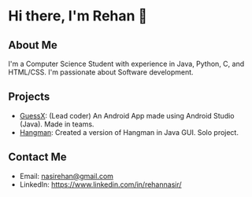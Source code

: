 # Hi there, I'm Rehan 👋

## About Me

I'm a Computer Science Student with experience in Java, Python, C, and HTML/CSS. I'm passionate about Software development.

## Projects

- [GuessX](https://github.com/rehan-nasir/GuessX): (Lead coder) An Android App made using Android Studio (Java). Made in teams.
- [Hangman](https://github.com/rehan-nasir/Hangman-GUI): Created a version of Hangman in Java GUI. Solo project.

## Contact Me

- Email: nasirehan@gmail.com
- LinkedIn: https://www.linkedin.com/in/rehannasir/
